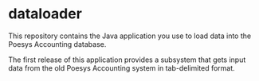 # dataloader

This repository contains the Java application you use to load data into the Poesys Accounting database.

The first release of this application provides a subsystem that gets input data from the old Poesys Accounting system in tab-delimited format.
